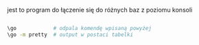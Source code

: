 jest to program do łączenie się do różnych baz z poziomu konsoli

```bash

\go            # odpala komendę wpisaną powyżej
\go -m pretty  # output w postaci tabelki

```
